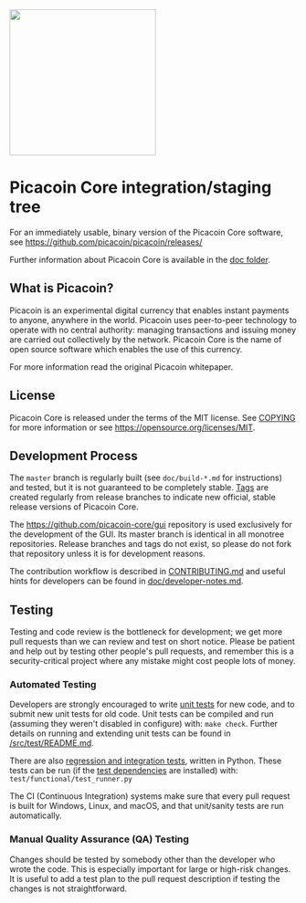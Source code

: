 <img src="https://user-images.githubusercontent.com/84209422/118340240-02511e80-b4d0-11eb-8098-c78591d5ebeb.png" width="256" height="256">

Picacoin Core integration/staging tree
=====================================


For an immediately usable, binary version of the Picacoin Core software, see
https://github.com/picacoin/picacoin/releases/


Further information about Picacoin Core is available in the [doc folder](/doc).

What is Picacoin?
----------------

Picacoin is an experimental digital currency that enables instant payments to
anyone, anywhere in the world. Picacoin uses peer-to-peer technology to operate
with no central authority: managing transactions and issuing money are carried
out collectively by the network. Picacoin Core is the name of open source
software which enables the use of this currency.

For more information read the original Picacoin whitepaper.

License
-------

Picacoin Core is released under the terms of the MIT license. See [COPYING](COPYING) for more
information or see https://opensource.org/licenses/MIT.

Development Process
-------------------

The `master` branch is regularly built (see `doc/build-*.md` for instructions) and tested, but it is not guaranteed to be
completely stable. [Tags](https://github.com/picacoin/picacoin/tags) are created
regularly from release branches to indicate new official, stable release versions of Picacoin Core.

The https://github.com/picacoin-core/gui repository is used exclusively for the
development of the GUI. Its master branch is identical in all monotree
repositories. Release branches and tags do not exist, so please do not fork
that repository unless it is for development reasons.

The contribution workflow is described in [CONTRIBUTING.md](CONTRIBUTING.md)
and useful hints for developers can be found in [doc/developer-notes.md](doc/developer-notes.md).

Testing
-------

Testing and code review is the bottleneck for development; we get more pull
requests than we can review and test on short notice. Please be patient and help out by testing
other people's pull requests, and remember this is a security-critical project where any mistake might cost people
lots of money.

### Automated Testing

Developers are strongly encouraged to write [unit tests](src/test/README.md) for new code, and to
submit new unit tests for old code. Unit tests can be compiled and run
(assuming they weren't disabled in configure) with: `make check`. Further details on running
and extending unit tests can be found in [/src/test/README.md](/src/test/README.md).

There are also [regression and integration tests](/test), written
in Python.
These tests can be run (if the [test dependencies](/test) are installed) with: `test/functional/test_runner.py`

The CI (Continuous Integration) systems make sure that every pull request is built for Windows, Linux, and macOS,
and that unit/sanity tests are run automatically.

### Manual Quality Assurance (QA) Testing

Changes should be tested by somebody other than the developer who wrote the
code. This is especially important for large or high-risk changes. It is useful
to add a test plan to the pull request description if testing the changes is
not straightforward.

<!--Translations
-------------->

<!-- Changes to translations as well as new translations can be submitted to
[Picacoin Core's Transifex page](https://www.transifex.com/picacoin/picacoin/).-->

<!--Translations are periodically pulled from Transifex and merged into the git repository. See the
[translation process](doc/translation_process.md) for details on how this works.-->

<!--**Important**: We do not accept translation changes as GitHub pull requests because the next
pull from Transifex would automatically overwrite them again.-->
